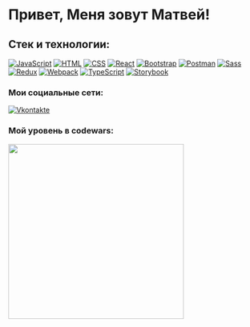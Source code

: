 # Привет, Меня зовут Матвей!

## Стек и технологии:
[![JavaScript](https://shields.io/badge/-JavaScript-f7df1c?logo=javascript&style=for-the-badge&logoColor=222222)](https://learn.javascript.ru/)
[![HTML](https://shields.io/badge/-HTML5-e54c20?logo=html5&style=for-the-badge&logoColor=fff)](https://html5book.ru/html-html5/)
[![CSS](https://shields.io/badge/-CSS3-2162af?logo=css3&style=for-the-badge&logoColor=fff)](https://html5book.ru/osnovy-css/)
[![React](https://shields.io/badge/-React-fff?logo=react&style=for-the-badge&logoColor=57c4dc)](https://reactjs.org/)
[![Bootstrap](https://img.shields.io/badge/-Bootstrap-7852b2?logo=bootstrap&style=for-the-badge&logoColor=fff)](https://getbootstrap.com/)
[![Postman](https://img.shields.io/badge/-Postman-fc6c35?logo=Postman&style=for-the-badge&logoColor=fff)](https://www.postman.com/)
[![Sass](https://img.shields.io/badge/-Sass-cc6599?logo=sass&style=for-the-badge&logoColor=fff)](https://sass-scss.ru/)
<br />
[![Redux](https://img.shields.io/badge/-Redux-4d3477?logo=Redux&style=for-the-badge&logoColor=fff)](https://redux.js.org/)
[![Webpack](https://img.shields.io/badge/-Webpack-548299?logo=Webpack&style=for-the-badge&logoColor=fff)](https://webpack.js.org/)
[![TypeScript](https://img.shields.io/badge/-TypeScript-3078C6?logo=TypeScript&style=for-the-badge&logoColor=fff)](https://www.typescriptlang.org/)
[![Storybook](https://img.shields.io/badge/-Storybook-ff4685?logo=Storybook&style=for-the-badge&logoColor=fff)](https://storybook.js.org/)

### Мои социальные сети:

[![Vkontakte](https://shields.io/badge/-Vkontakte-000?logo=vk&logoColor=4F7DB3&style=for-the-badge)](https://vk.com/1fedotov)

### Мой уровень в codewars:
<img width='350px' src='https://www.codewars.com/users/Matvey991/badges/large'>

